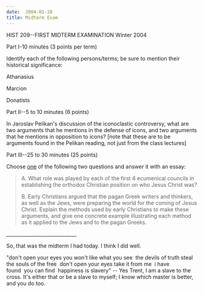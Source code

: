 ```yaml
---
date:  2004-01-28
title: Midterm Exam
---
```

HIST 209--FIRST MIDTERM EXAMINATION
Winter 2004

Part I-10 minutes (3 points per term)

Identify each of the following persons/terms; be sure to mention their historical significance:

Athanasius

Marcion

Donatists


Part II--5 to 10 minutes (6 points)

In Jaroslav Pelikan's discussion of the iconoclastic controversy, what are two arguments that he mentions in the defense of icons, and two arguments that he mentions in opposition to icons? [note that these are to be arguments found in the Pelikan reading, not just from the class lectures]


Part III--25 to 30 minutes (25 points)

Choose <span style="text-decoration: underline;">one</span> of the following two questions and answer it with an essay:</p><blockquote><p>A. What role was played by each of the first 4 ecumenical councils in establishing the orthodox Christian position on who Jesus Christ was?

B. Early Christians argued that the pagan Greek writers and thinkers, as well as the Jews, were preparing the world for the coming of Jesus Christ.  Explain the methods used by early Christians to make these arguments, and give one concrete example illustrating each method as it applied to the Jews and to the pagan Greeks.</p></blockquote><p>_____________________________

So, that was the midterm I had today.  I think I did well.

"don't open your eyes you won't like what you see&nbsp;&nbsp;the devils of truth steal the souls of the free&nbsp;&nbsp;don't open your eyes take it from me&nbsp;&nbsp;i have found&nbsp;&nbsp;you can find&nbsp;&nbsp;happiness is slavery" -- Yes Trent, I am a slave to the cross.  It's either that or be a slave to myself; I know which master is better, and you do too.
